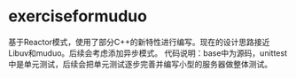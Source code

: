 # exerciseformuduo
基于Reactor模式，使用了部分C++的新特性进行编写。现在的设计思路接近Libuv和muduo。后续会考虑添加异步模式。
代码说明：base中为源码，unittest中是单元测试，后续会把单元测试逐步完善并编写小型的服务器做整体测试。
